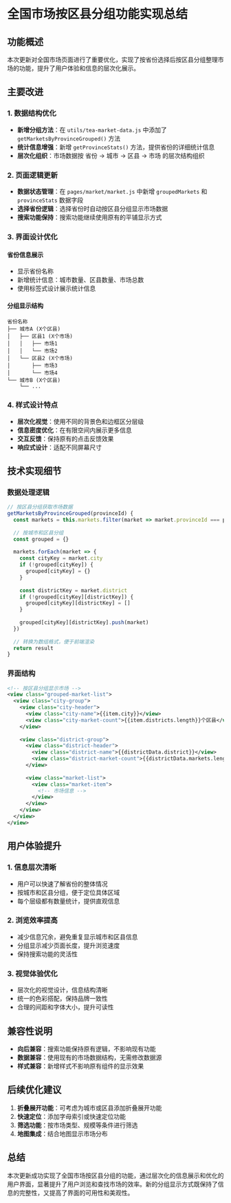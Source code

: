 # 全国市场按区县分组功能实现总结

## 功能概述

本次更新对全国市场页面进行了重要优化，实现了按省份选择后按区县分组整理市场的功能，提升了用户体验和信息的层次化展示。

## 主要改进

### 1. 数据结构优化

- **新增分组方法**：在 `utils/tea-market-data.js` 中添加了 `getMarketsByProvinceGrouped()` 方法
- **统计信息增强**：新增 `getProvinceStats()` 方法，提供省份的详细统计信息
- **层次化组织**：市场数据按 省份 → 城市 → 区县 → 市场 的层次结构组织

### 2. 页面逻辑更新

- **数据状态管理**：在 `pages/market/market.js` 中新增 `groupedMarkets` 和 `provinceStats` 数据字段
- **选择省份逻辑**：选择省份时自动按区县分组显示市场数据
- **搜索功能保持**：搜索功能继续使用原有的平铺显示方式

### 3. 界面设计优化

#### 省份信息展示
- 显示省份名称
- 新增统计信息：城市数量、区县数量、市场总数
- 使用标签式设计展示统计信息

#### 分组显示结构
```
省份名称
├── 城市A (X个区县)
│   ├── 区县1 (X个市场)
│   │   ├── 市场1
│   │   └── 市场2
│   └── 区县2 (X个市场)
│       ├── 市场3
│       └── 市场4
└── 城市B (X个区县)
    └── ...
```

### 4. 样式设计特点

- **层次化视觉**：使用不同的背景色和边框区分层级
- **信息密度优化**：在有限空间内展示更多信息
- **交互反馈**：保持原有的点击反馈效果
- **响应式设计**：适配不同屏幕尺寸

## 技术实现细节

### 数据处理逻辑

```javascript
// 按区县分组获取市场数据
getMarketsByProvinceGrouped(provinceId) {
  const markets = this.markets.filter(market => market.provinceId === provinceId)
  
  // 按城市和区县分组
  const grouped = {}
  
  markets.forEach(market => {
    const cityKey = market.city
    if (!grouped[cityKey]) {
      grouped[cityKey] = {}
    }
    
    const districtKey = market.district
    if (!grouped[cityKey][districtKey]) {
      grouped[cityKey][districtKey] = []
    }
    
    grouped[cityKey][districtKey].push(market)
  })
  
  // 转换为数组格式，便于前端渲染
  return result
}
```

### 界面结构

```xml
<!-- 按区县分组显示市场 -->
<view class="grouped-market-list">
  <view class="city-group">
    <view class="city-header">
      <view class="city-name">{{item.city}}</view>
      <view class="city-market-count">{{item.districts.length}}个区县</view>
    </view>
    
    <view class="district-group">
      <view class="district-header">
        <view class="district-name">{{districtData.district}}</view>
        <view class="district-market-count">{{districtData.markets.length}}个市场</view>
      </view>
      
      <view class="market-list">
        <view class="market-item">
          <!-- 市场信息 -->
        </view>
      </view>
    </view>
  </view>
</view>
```

## 用户体验提升

### 1. 信息层次清晰
- 用户可以快速了解省份的整体情况
- 按城市和区县分组，便于定位具体区域
- 每个层级都有数量统计，提供直观信息

### 2. 浏览效率提高
- 减少信息冗余，避免重复显示城市和区县信息
- 分组显示减少页面长度，提升浏览速度
- 保持搜索功能的灵活性

### 3. 视觉体验优化
- 层次化的视觉设计，信息结构清晰
- 统一的色彩搭配，保持品牌一致性
- 合理的间距和字体大小，提升可读性

## 兼容性说明

- **向后兼容**：搜索功能保持原有逻辑，不影响现有功能
- **数据兼容**：使用现有的市场数据结构，无需修改数据源
- **样式兼容**：新增样式不影响原有组件的显示效果

## 后续优化建议

1. **折叠展开功能**：可考虑为城市或区县添加折叠展开功能
2. **快速定位**：添加字母索引或快速定位功能
3. **筛选功能**：按市场类型、规模等条件进行筛选
4. **地图集成**：结合地图显示市场分布

## 总结

本次更新成功实现了全国市场按区县分组的功能，通过层次化的信息展示和优化的用户界面，显著提升了用户浏览和查找市场的效率。新的分组显示方式既保持了信息的完整性，又提高了界面的可用性和美观性。 